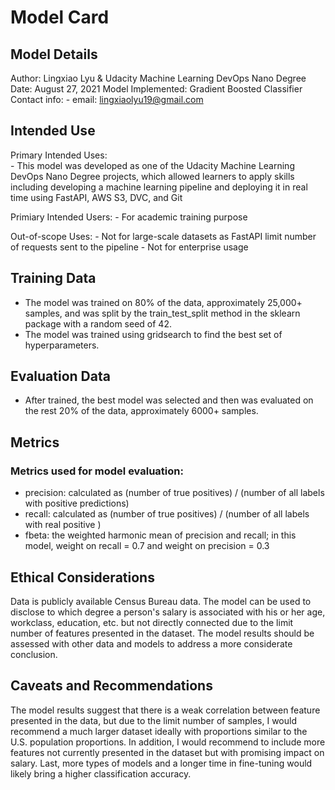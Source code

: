# Model Card

## Model Details
Author: Lingxiao Lyu & Udacity Machine Learning DevOps Nano Degree
Date: August 27, 2021
Model Implemented: Gradient Boosted Classifier
Contact info:
    - email: lingxiaolyu19@gmail.com

## Intended Use
Primary Intended Uses: \
    - This model was developed as one of the Udacity Machine Learning DevOps Nano Degree projects, which allowed learners to apply skills including developing a machine learning pipeline and deploying it in real time using FastAPI, AWS S3, DVC, and Git

Primiary Intended Users: 
    - For academic training purpose

Out-of-scope Uses:
    - Not for large-scale datasets as FastAPI limit number of requests sent to the pipeline
    - Not for enterprise usage

## Training Data
- The model was trained on 80% of the data, approximately 25,000+ samples, and was split by the train_test_split method in the sklearn package with a random seed of 42.
- The model was trained using gridsearch to find the best set of hyperparameters.

## Evaluation Data
- After trained, the best model was selected and then was evaluated on the rest 20% of the data, approximately 6000+ samples. 

## Metrics
### Metrics used for model evaluation:
- precision: calculated as (number of true positives) / (number of all labels with positive predictions)
- recall: calculated as (number of true positives) / (number of all labels with real positive )
- fbeta: the weighted harmonic mean of precision and recall; in this model, weight on recall = 0.7 and weight on precision = 0.3

## Ethical Considerations
Data is publicly available Census Bureau data. The model can be used to disclose to which degree a person's salary is associated with his or her age, workclass, education, etc. but not directly connected due to the limit number of features presented in the dataset. The model results should be assessed with other data and models to address a more considerate conclusion.

## Caveats and Recommendations
The model results suggest that there is a weak correlation between feature presented in the data, but due to the limit number of samples, I would recommend a much larger dataset ideally with proportions similar to the U.S. population proportions. In addition, I would recommend to include more features not currently presented in the dataset but with promising impact on salary. Last, more types of models and a longer time in fine-tuning would likely bring a higher classification accuracy. 
